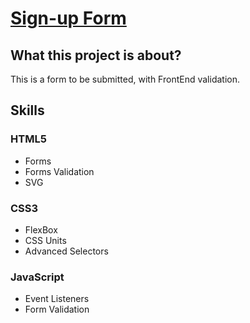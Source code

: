 <h1><a href="https://kaiopratess.github.io/signup-form/">Sign-up Form</a></h1>

<h2>What this project is about?</h2>
<p>This is a form to be submitted, with FrontEnd validation.</p>

<h2>Skills</h2>
<h3>HTML5</h3>
<ul>
  <li>Forms</li>
  <li>Forms Validation</li>
  <li>SVG</li>
</ul>

<h3>CSS3</h3>
<ul>
  <li>FlexBox</li>
  <li>CSS Units</li>
  <li>Advanced Selectors</li>
</ul>

<h3>JavaScript</h3>
<ul>
  <li>Event Listeners</li>
  <li>Form Validation</li>
</ul>
